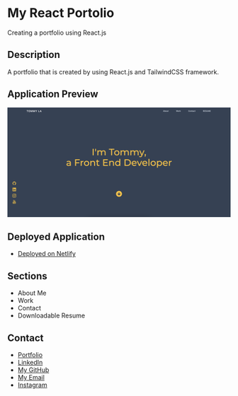 # My React Portolio

Creating a portfolio using React.js

## Description 

A portfolio that is created by using React.js and TailwindCSS framework. 

## Application Preview

<img src="./src/components/imgs/demo.png"/>

## Deployed Application

- [Deployed on Netlify](https://tommymla.com/)

## Sections

- About Me
- Work
- Contact
- Downloadable Resume

## Contact

- [Portfolio](https://tommymla.com/)
- [LinkedIn](https://www.linkedin.com/in/tommymla/)
- [My GitHub](https://github.com/latommyla)
- [My Email](mailto:tommyl.dmd@gmail.com)
- [Instagram](https://instagram.com/latommyla)